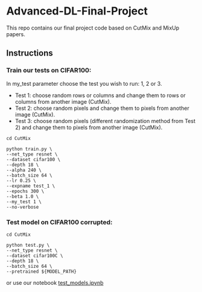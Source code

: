 # Advanced-DL-Final-Project

This repo contains our final project code based on CutMix and MixUp papers.

## Instructions

### Train our tests on CIFAR100:
In my_test parameter choose the test you wish to run: 1, 2 or 3.

-	Test 1: choose random rows or columns and change them to rows or columns from another image (CutMix).
-	Test 2: choose random pixels and change them to pixels from another image (CutMix). 
-	Test 3: choose random pixels (different randomization method from Test 2) and change them to pixels from another image (CutMix). 

```
cd CutMix

python train.py \
--net_type resnet \
--dataset cifar100 \
--depth 18 \
--alpha 240 \
--batch_size 64 \
--lr 0.25 \
--expname test_1 \
--epochs 300 \
--beta 1.0 \
--my_test 1 \  
--no-verbose
```
### Test model on CIFAR100 corrupted:

```
cd CutMix

python test.py \
--net_type resnet \
--dataset cifar100C \
--depth 18 \
--batch_size 64 \
--pretrained ${MODEL_PATH} 
```
or use our notebook [test_models.ipynb](https://github.com/adidigit/advanced-dl-final-project/blob/main/test_models.ipynb)


